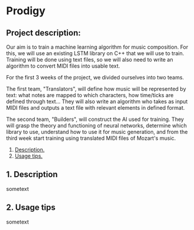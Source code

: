 # Prodigy

## Project description:

Our aim is to train a machine learning algorithm for music composition. For this, we will use an existing LSTM library on C++ that we will use to train. Training will be done using text files, so we will also need to write an algorithm to convert MIDI files into usable text.

For the first 3 weeks of the project, we divided ourselves into two teams.

The first team, "Translators", will define how music will be represented by text: what notes are mapped to which characters, how time/ticks are defined through text... They will also write an algorithm who takes as input MIDI files and outputs a text file with relevant elements in defined format.

The second team, "Builders", will construct the AI used for training. They will grasp the theory and functioning of neural networks, determine which library to use, understand how to use it for music generation, and from the third week start training using translated MIDI files of Mozart's music.


1. [ Description. ](#desc)
2. [ Usage tips. ](#usage)

<a name="desc"></a>
## 1. Description

sometext

<a name="usage"></a>
## 2. Usage tips

sometext
